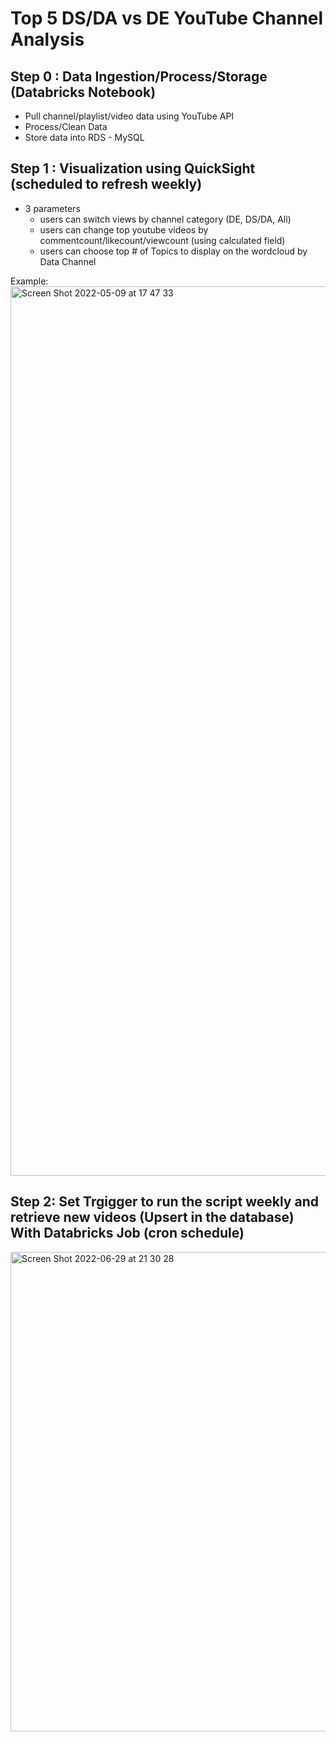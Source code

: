 # Top 5 DS/DA vs DE YouTube Channel Analysis


## Step 0 : Data Ingestion/Process/Storage (Databricks Notebook)
- Pull channel/playlist/video data using YouTube API
- Process/Clean Data
- Store data into RDS - MySQL

## Step 1 : Visualization using QuickSight (scheduled to refresh weekly)
-  3 parameters
      -   users can switch views by channel category (DE, DS/DA, All)
      -   users can change top youtube videos by commentcount/likecount/viewcount (using calculated field)
      -   users can choose top # of Topics to display on the wordcloud by Data Channel

Example:
<img width="1423" alt="Screen Shot 2022-05-09 at 17 47 33" src="https://user-images.githubusercontent.com/46492171/167520979-f535fb60-0ddd-4c62-8e4f-4edc38d6991c.png">




## Step 2: Set Trgigger to run the script weekly and retrieve new videos (Upsert in the database) With Databricks Job (cron schedule) 

<img width="767" alt="Screen Shot 2022-06-29 at 21 30 28" src="https://user-images.githubusercontent.com/46492171/176593103-4a3687cf-eb13-48dc-afd7-e11662b68159.png">
